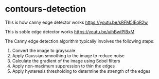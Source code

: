 # contours-detection
This is how canny edge detector works 
https://youtu.be/sRFM5IEqR2w


This is soble edge detector works 
https://youtu.be/uihBwtPIBxM




The Canny edge detection algorithm typically involves the following steps:
1. Convert the image to grayscale
2. Apply Gaussian smoothing to the image to reduce noise
3. Calculate the gradient of the image using Sobel filters
4. Apply non-maximum suppression to thin the edges
5. Apply hysteresis thresholding to determine the strength of the edges
